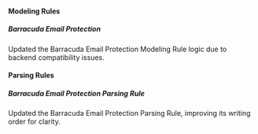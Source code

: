 
#### Modeling Rules

##### Barracuda Email Protection

Updated the Barracuda Email Protection Modeling Rule logic due to backend compatibility issues.

#### Parsing Rules

##### Barracuda Email Protection Parsing Rule

Updated the Barracuda Email Protection Parsing Rule, improving its writing order for clarity.
